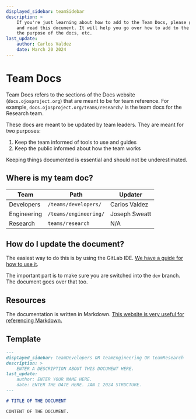 ```yaml
---
displayed_sidebar: teamSidebar
description: >
    If you're just learning about how to add to the Team Docs, please go ahead
    and read this document. It will help you go over how to add to the docs,
    the purpose of the docs, etc.
last_update:
    author: Carlos Valdez
    date: March 20 2024
---
```


# Team Docs

Team Docs refers to the sections of the Docs website (`docs.ojosproject.org`)
that are meant to be for team reference. For example,
`docs.ojosproject.org/teams/research/` is the team docs for the Research team.

These docs are meant to be updated by team leaders. They are meant for two
purposes:

1. Keep the team informed of tools to use and guides
2. Keep the public informed about how the team works

Keeping things documented is essential and should not be underestimated.

## Where is my team doc?

| Team        | Path                  | Updater       |
| ----------- | --------------------- | ------------- |
| Developers  | `/teams/developers/`  | Carlos Valdez |
| Engineering | `/teams/engineering/` | Joseph Sweatt |
| Research    | `teams/research`      | N/A           |

## How do I update the document?

The easiest way to do this is by using the GitLab IDE. [We have a guide for how
to use it](/teams/url/gitlab-ide/).

The important part is to make sure you are switched into the `dev` branch. The
document goes over that too.

## Resources

The documentation is written in Markdown. [This website is very useful for
referencing Markdown.](https://quickref.me/markdown)

## Template

```markdown
---
displayed_sidebar: teamDevelopers OR teamEngineering OR teamResearch
description: >
    ENTER A DESCRIPTION ABOUT THIS DOCUMENT HERE.
last_update:
    author: ENTER YOUR NAME HERE.
    date: ENTER THE DATE HERE. JAN 1 2024 STRUCTURE.
---

# TITLE OF THE DOCUMENT

CONTENT OF THE DOCUMENT.

```

